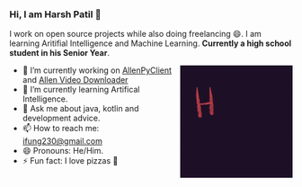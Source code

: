 ### Hi, I am Harsh Patil 👋

I work on open source projects while also doing freelancing 😄. I am learning Aritifial Intelligence and Machine Learning. **Currently a high school student in his Senior Year**.

<img align="right" alt="GIF" height="200px" width="200px" src="./assets/hello_world.gif" />

- 🔭 I’m currently working on [AllenPyClient](https://github.com/lamergameryt/allen-py-client) and [Allen Video Downloader](https://github.com/lamergameryt/AllenVideoDownloader)
- 🌱 I’m currently learning Artifical Intelligence.
- 💬 Ask me about java, kotlin and development advice.
- 📫 How to reach me: ifung230@gmail.com
- 😄 Pronouns: He/Him.
- ⚡ Fun fact: I love pizzas 🍕
